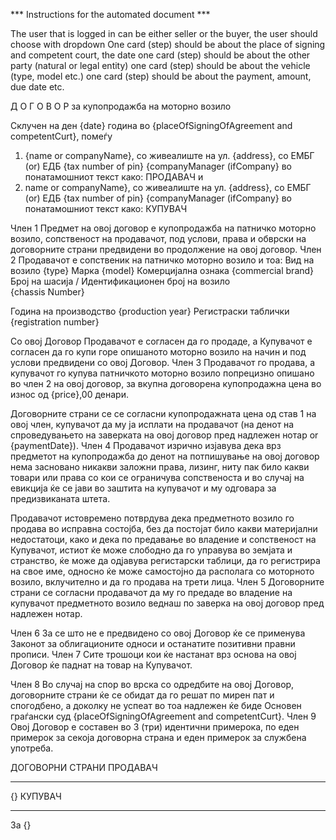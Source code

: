 *** Instructions for the automated document ***

The user that is logged in can be either seller or the buyer, the user should choose with dropdown
One card (step) should be about the place of signing and competent court, the date
one card (step) should be about the other party (natural or legal entity)
one card (step) should be about the vehicle (type, model etc.)
one card (step) should be about the payment, amount, due date etc.


Д О Г О В О Р
за купопродажба на моторно возило

Склучен на ден {date} година во {placeOfSigningOfAgreement and competentCurt}, помеѓу


1.	{name or companyName}, со живеалиште на ул. {address}, со ЕМБГ (or) ЕДБ {tax number of pin} {companyManager (ifCompany} во понатамошниот текст како: ПРОДАВАЧ
и
2.	name or companyName}, со живеалиште на ул. {address}, со ЕМБГ (or) ЕДБ {tax number of pin} {companyManager (ifCompany} во понатамошниот текст како: КУПУВАЧ

Член 1
Предмет на овој договор е купопродажба на патничко моторно возило, сопственост на продавачот, под услови, права и обврски на договорните страни предвидени во продолжение на овој договор.
Член 2
Продавачот е сопственик на патничко моторно возило и тоа:
Вид на возило	{type}
Марка	{model} 
Комерцијална ознака	{commercial brand}
Број нa шaсија / Идентификационен број на возило	
{chassis Number}

Година на производство	{production year}
Регистраски таблички	{registration number}

Со овој Договор Продавачот е согласен да го продаде, а Купувачот е согласен да го купи горе опишаното моторно возило на начин и под услови предвидени со овој Договор.
Член 3
Продавачот го продава, а купувачот го купува патничкото моторно возило попрецизно опишано во член 2 на овој договор, за вкупна договорена купопродажна цена во износ од {price},00 денари.

Договорните страни се се согласни купопродажната цена од став 1 на овој член, купувачот да му ја исплати на продавачот (на денот на спроведувањето на заверката на овој договор пред надлежен нотар or {paymentDate}).
Член 4
Продавачот изрично изјавува дека врз предметот на купопродажба до денот на потпишување на овој договор нема засновано никакви заложни права, лизинг, ниту пак било какви товари или права со кои се ограничува сопственоста и во случај на евикција ќе се јави во заштита на купувачот и му одговара за предизвиканата штета.

Продавачот истовремено потврдува дека предметното возило го продава во исправна состојба, без да постојат било какви материјални недостатоци, како и дека по предавање во владение и сопственост на Купувачот, истиот ќе може слободно да го управува во земјата и странство, ќе може да одјавува регистарски таблици, да го регистрира на свое име, односно ќе може самостојно да располага со моторното возило, вклучително и да го продава на трети лица.
Член 5
Договорните страни се согласни продавачот да му го предаде во владение на купувачот предметното возило веднаш по заверка на овој договор пред надлежен нотар.

Член 6
За се што не е предвидено со овој Договор ќе се применува Законот за облигационите односи и останатите позитивни правни прописи.
Член 7
Сите трошоци кои ќе настанат врз основа на овој Договор ќе паднат на товар на Купувачот.

Член 8
Во случај на спор во врска со одредбите на овој Договор, договорните страни ќе се обидат да го решат по мирен пат и спогодбено, а доколку не успеат во тоа надлежен ќе биде Основен граѓански суд {placeOfSigningOfAgreement and competentCurt}.
Член 9
Овој Договор е составен во 3 (три) идентични примерока, по еден примерок за секоја договорна страна и еден примерок за службена употреба.

ДОГОВОРНИ СТРАНИ
ПРОДАВАЧ

________________________________
 {}	КУПУВАЧ

__________________________
За {}


